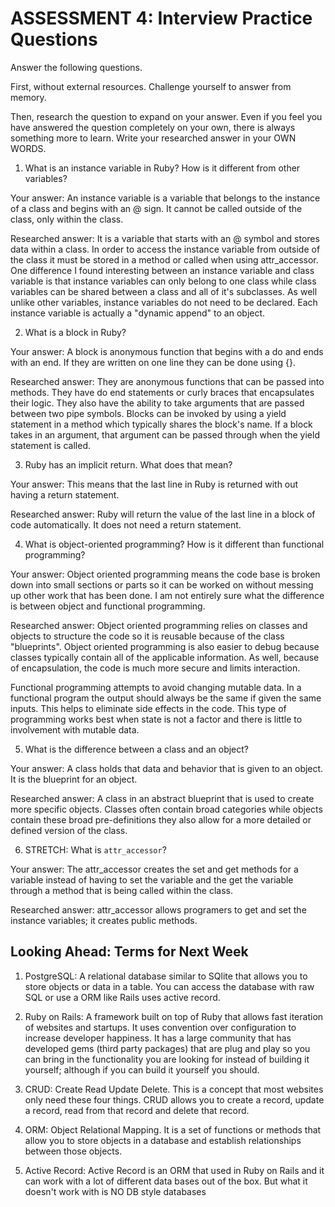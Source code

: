 # ASSESSMENT 4: Interview Practice Questions
Answer the following questions.

First, without external resources. Challenge yourself to answer from memory.

Then, research the question to expand on your answer. Even if you feel you have answered the question completely on your own, there is always something more to learn. Write your researched answer in your OWN WORDS.  

1. What is an instance variable in Ruby? How is it different from other variables?

  Your answer: An instance variable is a variable that belongs to the instance of a class and begins with an @ sign. It cannot be called outside of the class, only within the class.

  Researched answer: It is a variable that starts with an @ symbol and stores data within a class. In order to access the instance variable from outside of the class it must be stored in a method or called when using attr_accessor. One difference I found interesting between an instance variable and class variable is that instance variables can only belong to one class while class variables can be shared between a class and all of it's subclasses. As well unlike other variables, instance variables do not need to be declared. Each instance variable is actually a "dynamic append" to an object.



2. What is a block in Ruby?

  Your answer: A block is anonymous function that begins with a do and ends with an end. If they are written on one line they can be done using {}.

  Researched answer: They are anonymous functions that can be passed into methods. They have do end statements or curly braces that encapsulates their logic. They also have the ability to take arguments that are passed between two pipe symbols. Blocks can be invoked by using a yield statement in a method which typically shares the block's name. If a block takes in an argument, that argument can be passed through when the yield statement is called.



3. Ruby has an implicit return. What does that mean?

  Your answer: This means that the last line in Ruby is returned with out having a return statement.

  Researched answer: Ruby will return the value of the last line in a block of code automatically. It  does not need a return statement.



4. What is object-oriented programming? How is it different than functional programming?

  Your answer: Object oriented programming means the code base is broken down into small sections or parts so it can be worked on without messing up other work that has been done. I am not entirely sure what the difference is between object and functional programming.

  Researched answer: Object oriented programming relies on classes and objects to structure the code so it is reusable because of the class "blueprints". Object oriented programming is also easier to debug because classes typically contain all of the applicable information. As well, because of encapsulation, the code is much more secure and limits interaction.

  Functional programming attempts to avoid changing mutable data. In a functional program the output should always be the same if given the same inputs. This helps to eliminate side effects in the code. This type of programming works best when state is not a factor and there is little to involvement with mutable data.



5. What is the difference between a class and an object?

  Your answer: A class holds that data and behavior that is given to an object. It is the blueprint for an object.  

  Researched answer: A class in an abstract blueprint that is used to create more specific objects. Classes often contain broad categories while objects contain these broad pre-definitions they also allow for a more detailed or defined version of the class.



6. STRETCH: What is `attr_accessor`?

  Your answer: The attr_accessor creates the set and get methods for a variable instead of having to set the variable and the get the variable through a method that is being called within the class.

  Researched answer: attr_accessor allows programers to get and set the instance variables; it creates public methods. 



## Looking Ahead: Terms for Next Week

1. PostgreSQL: A relational database similar to SQlite that allows you to store objects or data in a table. You can access the database with raw SQL or use a ORM like Rails uses active record.

2. Ruby on Rails: A framework built on top of Ruby that allows fast iteration of websites and startups. It uses convention over configuration to increase developer happiness. It has a large community that has developed gems (third party packages) that are plug and play so you can bring in the functionality you are looking for instead of building it yourself; although if you can build it yourself you should.

3. CRUD: Create Read Update Delete. This is a concept that most websites only need these four things. CRUD allows you to create a record, update a record, read from that record and delete that record.

4. ORM: Object Relational Mapping. It is a set of functions or methods that allow you to store objects in a database and establish relationships between those objects.

5. Active Record: Active Record is an ORM that used in Ruby on Rails and it can work with a lot of different data bases out of the box. But what it doesn't work with is NO DB style databases
